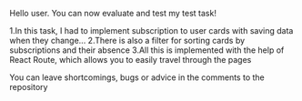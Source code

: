 Hello user. You can now evaluate and test my test task!

1.In this task, I had to implement subscription to user cards with saving data when they change...
2.There is also a filter for sorting cards by subscriptions and their absence
3.All this is implemented with the help of React Route, which allows you to easily travel through the pages

You can leave shortcomings, bugs or advice in the comments to the repository
